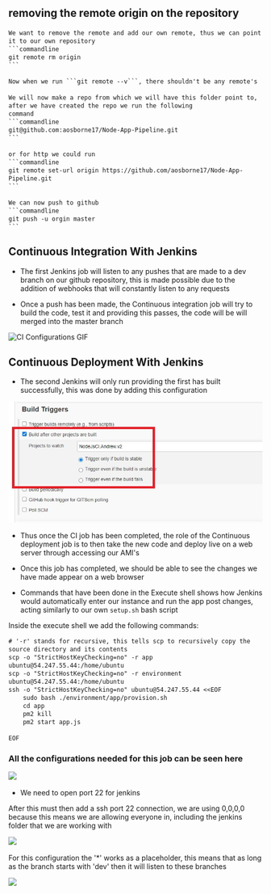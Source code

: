 
## removing the remote origin on the repository

    We want to remove the remote and add our own remote, thus we can point it to our own repository
    ```commandline
    git remote rm origin
    ```

    Now when we run ```git remote --v```, there shouldn't be any remote's

    We will now make a repo from which we will have this folder point to, after we have created the repo we run the following
    command
    ```commandline
    git@github.com:aosborne17/Node-App-Pipeline.git
    ```

    or for http we could run
    ```commandline
    git remote set-url origin https://github.com/aosborne17/Node-App-Pipeline.git
    ```

    We can now push to github
    ```commandline
    git push -u orgin master
    ```

## Continuous Integration With Jenkins

- The first Jenkins job will listen to any pushes that are made to a dev branch on our github repository, this is made
possible due to the addition of webhooks that will constantly listen to any requests

- Once a push has been made, the Continuous integration job will try to build the code, test it and providing this passes, the
code will be will merged into the master branch

![CI Configurations GIF](images/CI-Configuration-job.gif)



## Continuous Deployment With Jenkins

- The second Jenkins will only run providing the first has built successfully, this was done by adding this configuration

![](images/Build-only-if-CI-completes.jpg)

- Thus once the CI job has been completed, the role of the Continuous deployment job is to then take the new code and deploy
live on a web server through accessing our AMI's 

- Once this job has completed, we should be able to see the changes we have made appear on a web browser

- Commands that have been done in the Execute shell shows how Jenkins would automatically enter our instance and run the
app post changes, acting similarly to our own ``` setup.sh ``` bash script


Inside the execute shell we add the following commands: 

```commandline
# '-r' stands for recursive, this tells scp to recursively copy the source directory and its contents
scp -o "StrictHostKeyChecking=no" -r app ubuntu@54.247.55.44:/home/ubuntu
scp -o "StrictHostKeyChecking=no" -r environment ubuntu@54.247.55.44:/home/ubuntu
ssh -o "StrictHostKeyChecking=no" ubuntu@54.247.55.44 <<EOF	
    sudo bash ./environment/app/provision.sh
    cd app
    pm2 kill
    pm2 start app.js
    
EOF
```

### All the configurations needed for this job can be seen here

![](images/)


- We need to open port 22 for jenkins

After this must then add a ssh port 22 connection, we are using 0,0,0,0 because this means we are allowing everyone in,
including the jenkins folder that we are working with

![](images/adding-port22-inbound.png)



For this configuration the '*' works as a placeholder, this means that as long as the branch starts with 'dev' then it
will listen to these branches

![](images/placeholder-for-branches.png)